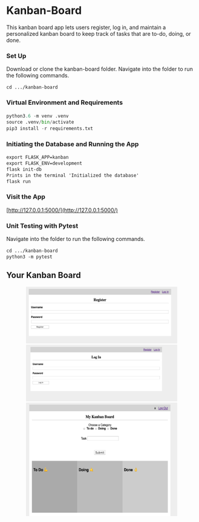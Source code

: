 # Kanban-Board
This kanban board app lets users register, log in, and maintain a personalized kanban board to keep track of tasks that are to-do, doing, or done.

### Set Up

Download or clone the kanban-board folder.
Navigate into the folder to run the following commands.
```
cd .../kanban-board
```

### Virtual Environment and Requirements
```python
python3.6 -m venv .venv
source .venv/bin/activate
pip3 install -r requirements.txt
```

### Initiating the Database and Running the App
```
export FLASK_APP=kanban
export FLASK_ENV=development
flask init-db
Prints in the terminal 'Initialized the database'
flask run
```

### Visit the App
[http://127.0.0.1:5000/](http://127.0.0.1:5000/)

 
### Unit Testing with Pytest 
 Navigate into the folder to run the following commands.
```
cd .../kanban-board
python3 -m pytest
```


## Your Kanban Board

<p align="center">
 <img width="400" height="150" src="https://github.com/annapaux/kanban-board/blob/master/images/register.png">
 <img width="400" height="150" src="https://github.com/annapaux/kanban-board/blob/master/images/login.png">
 <img width="400" height="300" src="https://github.com/annapaux/kanban-board/blob/master/images/kanban.png">
</p>

